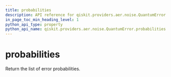 ```yaml
---
title: probabilities
description: API reference for qiskit.providers.aer.noise.QuantumError.probabilities
in_page_toc_min_heading_level: 1
python_api_type: property
python_api_name: qiskit.providers.aer.noise.QuantumError.probabilities
---
```


# probabilities

Return the list of error probabilities.

